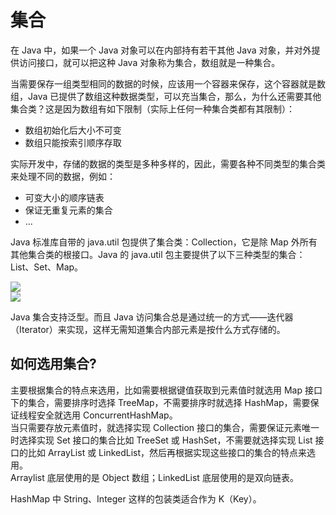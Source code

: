# 集合
在 Java 中，如果一个 Java 对象可以在内部持有若干其他 Java 对象，并对外提供访问接口，就可以把这种 Java 对象称为集合，数组就是一种集合。  

当需要保存一组类型相同的数据的时候，应该用一个容器来保存，这个容器就是数组，Java 已提供了数组这种数据类型，可以充当集合，那么，为什么还需要其他集合类？这是因为数组有如下限制（实际上任何一种集合类都有其限制）：  
* 数组初始化后大小不可变
* 数组只能按索引顺序存取

实际开发中，存储的数据的类型是多种多样的，因此，需要各种不同类型的集合类来处理不同的数据，例如：  
* 可变大小的顺序链表
* 保证无重复元素的集合
* ...

Java 标准库自带的 java.util 包提供了集合类：Collection，它是除 Map 外所有其他集合类的根接口。Java 的 java.util 包主要提供了以下三种类型的集合：List、Set、Map。  

![](./Java%20Collection.png)  
![](./Java%20Util%20Collections.png)  

Java 集合支持泛型。而且 Java 访问集合总是通过统一的方式——迭代器（Iterator）来实现，这样无需知道集合内部元素是按什么方式存储的。  

## 如何选用集合?
主要根据集合的特点来选用，比如需要根据键值获取到元素值时就选用 Map 接口下的集合，需要排序时选择 TreeMap，不需要排序时就选择 HashMap，需要保证线程安全就选用 ConcurrentHashMap。  
当只需要存放元素值时，就选择实现 Collection 接口的集合，需要保证元素唯一时选择实现 Set 接口的集合比如 TreeSet 或 HashSet，不需要就选择实现 List 接口的比如 ArrayList 或 LinkedList，然后再根据实现这些接口的集合的特点来选用。  
Arraylist 底层使用的是 Object 数组；LinkedList 底层使用的是双向链表。  

HashMap 中 String、Integer 这样的包装类适合作为 K（Key）。  
